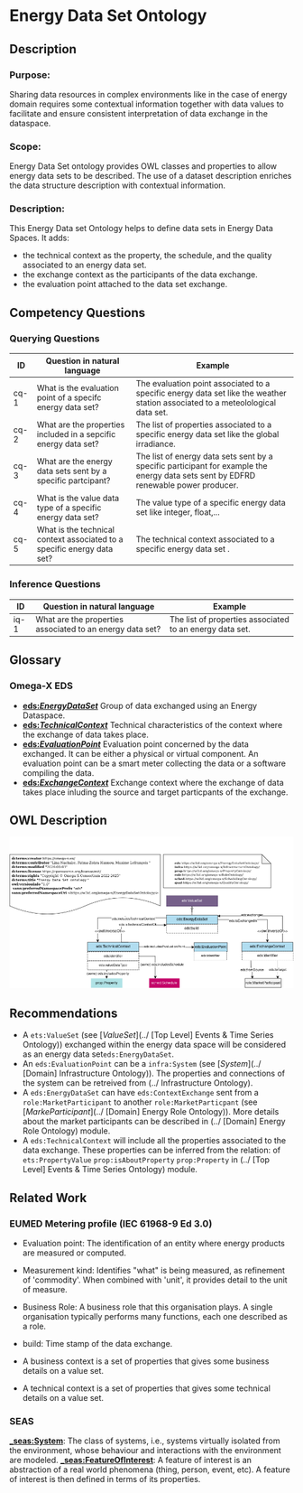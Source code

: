 # Energy Data Set Ontology

## Description
### Purpose:
Sharing data resources in complex environments like in the case of energy domain requires some contextual information together with data values to facilitate and ensure consistent interpretation of data exchange in the dataspace. 
### Scope:
Energy Data Set ontology provides OWL classes and properties to allow energy data sets to be described. The use of a dataset description enriches the data structure description with contextual information.
### Description:
This Energy Data set Ontology helps to define data sets in Energy Data Spaces. It adds:
- the technical context as the property, the schedule, and the quality associated to an energy data set.
- the exchange context as the participants of the data exchange.
- the evaluation point attached to the data set exchange.

## Competency Questions

### Querying Questions
| ID | Question in natural language | Example
|---|---|---|
| cq-1 |What is the evaluation point of a specifc energy data set?  | The evaluation point associated to a specific energy data set like the weather station associated to a meteolological data set.|
| cq-2 |What are the properties included in a sepcific  energy data set?   | The list of properties  associated to a specific energy data set like the global irradiance.|
| cq-3 | What are the energy data sets sent by a specific partcipant?  | The list of energy data sets sent by a specific participant for example the energy data sets sent by EDFRD renewable power producer.|
| cq-4 |  What is the value data type of a specific energy data set?  | The value type of a specific energy data set like integer, float,...|
| cq-5 |  What is the technical context associated to a specific energy data set?  | The technical context associated to a specific energy data set .|
### Inference Questions
| ID | Question in natural language | Example
|---|---|---|
| iq-1| What are the properties associated to an energy data set? | The list of properties associated to an energy data set.|

## Glossary
### Omega-X EDS
* [**eds:_EnergyDataSet_**](https://w3id.org/omega-x/EnergyDataSetOntology/EnergyDataSet/)
Group of data exchanged using an Energy Dataspace. 
* [**eds:_TechnicalContext_**](https://w3id.org/omega-x/EnergyDataSetOntology/TechnicalContext/)
Technical characteristics of the context where the exchange of data takes place.
* [**eds:_EvaluationPoint_**](https://w3id.org/omega-x/EnergyDataSetOntology/EvaluationPoint/)
Evaluation point concerned by the data exchanged. It can be either a physical or virtual component. An evaluation point can be a smart meter collecting the data or a software compiling the data.
* [**eds:_ExchangeContext_**](https://w3id.org/omega-x/EnergyDataSetOntology/ExchangeContext/)
Exchange context where the exchange of data takes place inluding the source and target particpants of the exchange.
## OWL Description

![Diagram](./EDSModule-v1.0.png)

## Recommendations
- A `ets:ValueSet` (see [_ValueSet_](../  [Top Level] Events & Time Series Ontology)) exchanged within the energy data space will be considered as an energy data set`eds:EnergyDataSet`. 
- An `eds:EvaluationPoint` can be a `infra:System` (see [_System_](../ [Domain] Infrastructure Ontology)). The properties and connections of the system can be retreived from (../  Infrastructure Ontology).
- A `eds:EnergyDataSet` can have `eds:ContextExchange` sent from a `role:MarketParticipant` to another `role:MarketParticpant` (see [_MarkeParticipant_](../  [Domain] Energy Role Ontology)). More details about the market participants can be described in (../  [Domain] Energy Role Ontology) module.
- A `eds:TechnicalContext` will include all the properties associated to the data exchange. These properties can be inferred from the relation: of `ets:PropertyValue` `prop:isAboutProperty` `prop:Property` in  (../  [Top Level] Events & Time Series Ontology) module.
## Related Work
### EUMED Metering profile (IEC 61968-9 Ed 3.0)
* Evaluation point: The identification of an entity where energy products are measured or computed.

* Measurement kind: Identifies "what" is being measured, as refinement of 'commodity'. When
combined with 'unit', it provides detail to the unit of measure.
* Business Role: A business role that this organisation plays. A single organisation
typically performs many functions, each one described as a role.
* build: Time stamp of the data exchange.
* A business context is a set of properties that gives some business details on a value set.
* A technical context is a set of properties that gives some technical details on a value set.

### SEAS
 [**_seas:System**](https://w3id.org/seas/System): The class of systems, i.e., systems virtually isolated from the environment, whose behaviour and interactions with the environment are modeled.
 [**_seas:FeatureOfInterest**](https://w3id.org/seas/FeatureOfInterest): A feature of interest is an abstraction of a real world phenomena (thing, person, event, etc). A feature of interest is then defined in terms of its properties.





